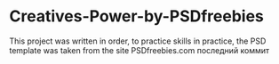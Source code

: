 # Creatives-Power-by-PSDfreebies
This project was written in order, to practice skills in practice, the PSD template was taken from the site PSDfreebies.com последний коммит 
